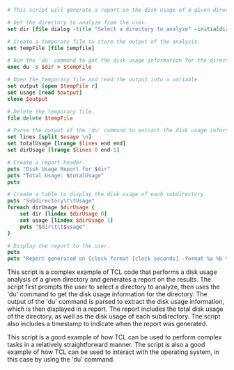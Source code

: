```tcl
# This script will generate a report on the disk usage of a given directory.

# Get the directory to analyze from the user.
set dir [file dialog -title "Select a directory to analyze" -initialdir "~"]

# Create a temporary file to store the output of the analysis.
set tempFile [file tempfile]

# Run the 'du' command to get the disk usage information for the directory.
exec du -s $dir > $tempFile

# Open the temporary file and read the output into a variable.
set output [open $tempFile r]
set usage [read $output]
close $output

# Delete the temporary file.
file delete $tempFile

# Parse the output of the 'du' command to extract the disk usage information.
set lines [split $usage \n]
set totalUsage [lrange $lines end end]
set dirUsage [lrange $lines 0 end-1]

# Create a report header.
puts "Disk Usage Report for $dir"
puts "Total Usage: $totalUsage"
puts

# Create a table to display the disk usage of each subdirectory.
puts "Subdirectory\t\tUsage"
foreach dirUsage $dirUsage {
    set dir [lindex $dirUsage 0]
    set usage [lindex $dirUsage 1]
    puts "$dir\t\t$usage"
}

# Display the report to the user.
puts
puts "Report generated on [clock format [clock seconds] -format %a %b %d %Y %H:%M:%S]"
```

This script is a complex example of TCL code that performs a disk usage analysis of a given directory and generates a report on the results. The script first prompts the user to select a directory to analyze, then uses the 'du' command to get the disk usage information for the directory. The output of the 'du' command is parsed to extract the disk usage information, which is then displayed in a report. The report includes the total disk usage of the directory, as well as the disk usage of each subdirectory. The script also includes a timestamp to indicate when the report was generated.

This script is a good example of how TCL can be used to perform complex tasks in a relatively straightforward manner. The script is also a good example of how TCL can be used to interact with the operating system, in this case by using the 'du' command.